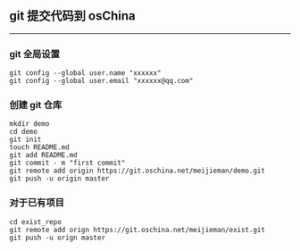 ## git 提交代码到 osChina
---

### git 全局设置
    git config --global user.name "xxxxxx"
    git config --global user.email "xxxxxx@qq.com"
 
### 创建 git 仓库
    mkdir demo
    cd demo
    git init
    touch README.md
    git add README.md
    git commit - m "first commit"
    git remote add origin https://git.oschina.net/meijieman/demo.git
    git push -u origin master
    
### 对于已有项目
    cd exist_repo
    git remote add orign https://git.oschina.net/meijieman/exist.git
    git push -u orign master
   

